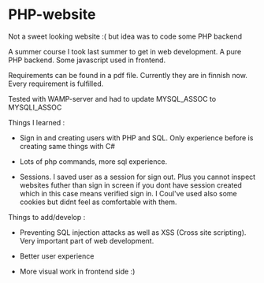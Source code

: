 # PHP-website
Not a sweet looking website :( but idea was to code some PHP backend

A summer course I took last summer to get in web development. A pure PHP backend. Some javascript used in frontend.

Requirements can be found in a pdf file. Currently they are in finnish now. Every requirement is fulfilled. 

Tested with WAMP-server and had to update MYSQL_ASSOC to MYSQLI_ASSOC


Things I learned : 

- Sign in and creating users with PHP and SQL. Only experience before is creating same things with C#

- Lots of php commands, more sql experience.

- Sessions. I saved user as a session for sign out. Plus you cannot inspect websites futher than sign in screen if you dont have session created which in this case means verified sign in. I Coul've used also some cookies but didnt feel as comfortable with them.


Things to add/develop : 

- Preventing SQL injection attacks as well as XSS (Cross site scripting). Very important part of web development.

- Better user experience

- More visual work in frontend side :)

